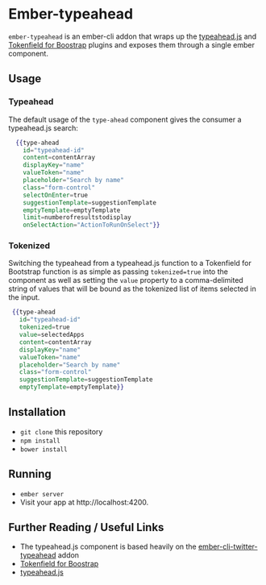 # Ember-typeahead

`ember-typeahead` is an ember-cli addon that wraps up the [typeahead.js](https://twitter.github.io/typeahead.js/) and [Tokenfield for Boostrap](http://sliptree.github.io/bootstrap-tokenfield/) plugins and exposes them through a single ember component.

## Usage

### Typeahead

The default usage of the `type-ahead` component gives the consumer a typeahead.js search:

```handlebars
  {{type-ahead
    id="typeahead-id"
    content=contentArray
    displayKey="name"
    valueToken="name"
    placeholder="Search by name"
    class="form-control"
    selectOnEnter=true
    suggestionTemplate=suggestionTemplate
    emptyTemplate=emptyTemplate
    limit=numberofresultstodisplay
    onSelectAction="ActionToRunOnSelect"}}
```

### Tokenized

Switching the typeahead from a typeahead.js function to a Tokenfield for Bootstrap function is as simple as passing `tokenized=true` into the component as well as setting the `value` property to a comma-delimited string of values that will be bound as the tokenized list of items selected in the input.

 ```handlebars
  {{type-ahead
    id="typeahead-id"
    tokenized=true
    value=selectedApps
    content=contentArray
    displayKey="name"
    valueToken="name"
    placeholder="Search by name"
    class="form-control"
    suggestionTemplate=suggestionTemplate
    emptyTemplate=emptyTemplate}}
```

## Installation

* `git clone` this repository
* `npm install`
* `bower install`

## Running

* `ember server`
* Visit your app at http://localhost:4200.

## Further Reading / Useful Links

* The typeahead.js component is based heavily on the [ember-cli-twitter-typeahead](https://github.com/Dhaulagiri/ember-cli-twitter-typeahead) addon
* [Tokenfield for Boostrap](http://sliptree.github.io/bootstrap-tokenfield/)
* [typeahead.js](https://twitter.github.io/typeahead.js/)
